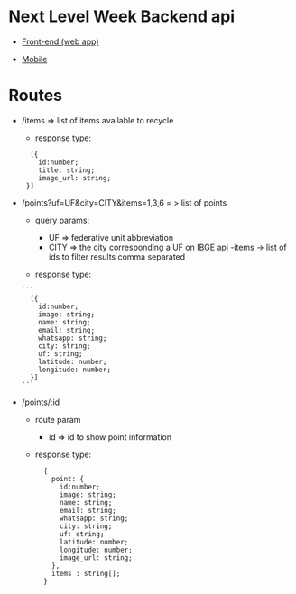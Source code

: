# Next Level Week Backend api

- [Front-end (web app)](https://github.com/AndreLuiz-JS/nlw-web)

- [Mobile](https://github.com/AndreLuiz-JS/nlw-mobo)

# Routes

- /items => list of items available to recycle

  - response type:

  ```
    [{
      id:number;
      title: string;
      image_url: string;
   }]
  ```

- /points?uf=UF&city=CITY&items=1,3,6 = > list of points

    - query params:

      - UF => federative unit abbreviation
      - CITY => the city corresponding a UF on [IBGE api](https://servicodados.ibge.gov.br/api/docs/localidades?versao=1#api-Municipios-estadosUFMunicipiosGet)
        -items -> list of ids to filter results comma separated

     - response type:

      ```
        [{
          id:number;
          image: string;
          name: string;
          email: string;
          whatsapp: string;
          city: string;
          uf: string;
          latitude: number;
          longitude: number;
        }]
      ```

- /points/:id

    - route param
      - id => id to show point information
     
     - response type:

        ```
          {
            point: {
              id:number;
              image: string;
              name: string;
              email: string;
              whatsapp: string;
              city: string;
              uf: string;
              latitude: number;
              longitude: number;
              image_url: string;
            },
            items : string[];
          }
        ```
